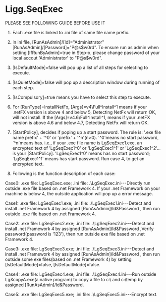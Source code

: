 # Ligg.SeqExec

PLEASE SEE FOLLOWING GUIDE BEFORE USE IT


1. Each .exe file is linked to .ini file of same file name prefix. 

2. In ini file, [RunAsAdmin]/[Id]="Administrator"  [RunAsAdmin]/[Password]="P@s$w0rd". 
To ensure run as admin when setting [IfRunByAdmin]=true in Step-x, please change  password of your local accout 'Administrator' to  "P@s$w0rd".

3. [IsDefaultMode]=false will pop up a list of all steps for selecting to execute.

4. [IsQuietMode]=false will pop up a description window during running of each step.

5. [IsCompulsory]=true means you have to select this step to execute. 

6. For [RunType]=InstallNetFx, [Args]=v4\Full^Install^1 means if your .netFX version is above 4 and below 5, Detecting NetFx will return OK, will not install. 
   If the  [Args]=v4.6\Full^Install^1, means if your .netFX version is above 4.6 and below 4.7, Detecting NetFx will return OK.

7. [StartPolicy], decides if poping up a start password. The rule is: '.exe file name prefix' + '^0' or 'prefix' + '^n'(n>0). '^0'means no start password, '^n'means has.
   i.e., if your .exe file name is LgSeqExec1.exe, an encrypted text of 'LgSeqExec1^0' or 'LgSeqExec1^1' or 'LgSeqExec1^2'... is your [StartPolicy]. 'LgSeqExec1^0' means has no start password; 'LgSeqExec1^1' means has start password.
   Run case 4, to get an encrypted text.
 
8. Following is the function description of each case:

Case0: .exe file: LgSeqExec.exe; .ini file: .\LgSeqExec.ini---Directly run outside .exe file based on .net Framework 4. If your .net Framework on your machine is below 4, the outside application will pop up a error message.

Case1: .exe file: LgSeqExec1.exe; .ini file: .\LgSeqExec1.ini---Detect and install .net Framework 4 by assigned [RunAsAdmin]/Id&Password , then run outside .exe file based on .net Framework 4. 

Case2: .exe file: LgSeqExec2.exe; .ini file: .\LgSeqExec2.ini---Detect and install .net Framework 4 by assigned [RunAsAdmin]/Id&Password ,Verify password(password is '123'), then run outside exe file based on .net Framework 4. 

Case3: .exe file: LgSeqExec3.exe; .ini file: .\LgSeqExec3.ini---Detect and install .net Framework 4 by assigned [RunAsAdmin]/Id&Password , then run outside some exe files(based on .net Framework 4) by setting [IsDefaultMode]=false, [IsDefaultMode]=false.
	
Case4: .exe file: LgSeqExec4.exe; .ini file: .\LgSeqExec4.ini---Run outside LgXcopyA.exe(a native program) to copy a file to c:\ and c:\temp by assigned [RunAsAdmin]/Id&Password.  

Case5: .exe file: LgSeqExec5.exe; .ini file: .\LgSeqExec5.ini---Encrypt text.

